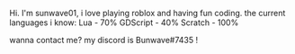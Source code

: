 Hi. I'm sunwave01, i love playing roblox and having fun coding.
the current languages i know:
Lua - 70%
GDScript - 40%
Scratch - 100%

wanna contact me? my discord is Bunwave#7435 !
